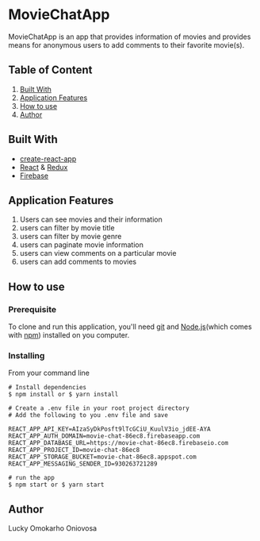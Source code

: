# MovieChatApp


MovieChatApp is an app that provides information of movies and provides means for anonymous users to add comments to their favorite movie(s).


## Table of Content 
1. [Built With](#built-with)
2. [Application Features](#application-features)
3. [How to use](#how-to-use)
4. [Author](#author)

## Built With
* [create-react-app](https://reactjs.org/docs/create-a-new-react-app.html)
* [React](https://reactjs.org/) & [Redux](https://redux.js.org/)
* [Firebase](https://firebase.google.com/)


## Application Features
1. Users can see movies and their information
2. users can filter by movie title
3. users can filter by movie genre
4. users can paginate movie information
5. users can view comments on a particular movie
6. users can add comments to movies


## How to use
### Prerequisite
To clone and run this application, you'll need [git](https://git-scm.com/downloads) and [Node.js](https://nodejs.org/en/download/)(which comes with [npm](https://www.npmjs.com/)) installed on you computer.

### Installing
From your command line
```
# Install dependencies
$ npm install or $ yarn install
```
```
# Create a .env file in your root project directory
# Add the following to you .env file and save

REACT_APP_API_KEY=AIzaSyDkPosft9lTcGCiU_KuulV3io_jdEE-AYA
REACT_APP_AUTH_DOMAIN=movie-chat-86ec8.firebaseapp.com
REACT_APP_DATABASE_URL=https://movie-chat-86ec8.firebaseio.com
REACT_APP_PROJECT_ID=movie-chat-86ec8
REACT_APP_STORAGE_BUCKET=movie-chat-86ec8.appspot.com
REACT_APP_MESSAGING_SENDER_ID=930263721289
```
```
# run the app
$ npm start or $ yarn start
```

## Author
Lucky Omokarho Oniovosa
